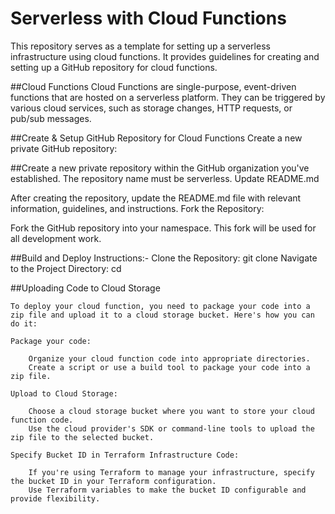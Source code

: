 # Serverless with Cloud Functions
This repository serves as a template for setting up a serverless infrastructure using cloud functions. It provides guidelines for creating and setting up a GitHub repository for cloud functions.

##Cloud Functions
Cloud Functions are single-purpose, event-driven functions that are hosted on a serverless platform. They can be triggered by various cloud services, such as storage changes, HTTP requests, or pub/sub messages.


##Create & Setup GitHub Repository for Cloud Functions
Create a new private GitHub repository:

##Create a new private repository within the GitHub organization you've established.
The repository name must be serverless.
Update README.md

After creating the repository, update the README.md file with relevant information, guidelines, and instructions.
Fork the Repository:

Fork the GitHub repository into your namespace. This fork will be used for all development work.

##Build and Deploy Instructions:-
	Clone the Repository:  git clone <repository-url>
	Navigate to the Project Directory: cd <project-directory>
	
##Uploading Code to Cloud Storage

	To deploy your cloud function, you need to package your code into a zip file and upload it to a cloud storage bucket. Here's how you can do it:

	Package your code:

		Organize your cloud function code into appropriate directories.
		Create a script or use a build tool to package your code into a zip file.

	Upload to Cloud Storage:

		Choose a cloud storage bucket where you want to store your cloud function code.
		Use the cloud provider's SDK or command-line tools to upload the zip file to the selected bucket.

	Specify Bucket ID in Terraform Infrastructure Code:

		If you're using Terraform to manage your infrastructure, specify the bucket ID in your Terraform configuration.
		Use Terraform variables to make the bucket ID configurable and provide flexibility.